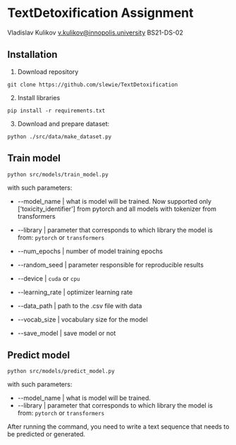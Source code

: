 # TextDetoxification Assignment
Vladislav Kulikov v.kulikov@innopolis.university BS21-DS-02


## Installation

1. Download repository
```
git clone https://github.com/slewie/TextDetoxification
```

2. Install libraries
```
pip install -r requirements.txt
```

3. Download and prepare dataset:

```
python ./src/data/make_dataset.py
```

## Train model

```
python src/models/train_model.py
```

with such parameters:

* --model_name | what is model will be trained. Now supported only ['toxicity_identifier'] from pytorch and all models with tokenizer from transformers

* --library | parameter that corresponds to which library the model is from: `pytorch` or `transformers`

* --num_epochs | number of model training epochs
* --random_seed | parameter responsible for reproducible results
* --device |  `cuda` or `cpu`
* --learning_rate | optimizer learning rate
* --data_path | path to the .csv file with data
* --vocab_size | vocabulary size for the model
* --save_model | save model or not


## Predict model

```
python src/models/predict_model.py
```

with such parameters:

* --model_name | what is model will be trained.
* --library | parameter that corresponds to which library the model is from: `pytorch` or `transformers`

After running the command, you need to write a text sequence that needs to be predicted or generated.